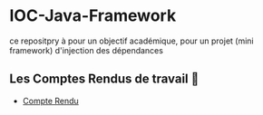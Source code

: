 # IOC-Java-Framework
ce repositpry à pour un objectif académique, pour un projet (mini framework) d'injection des dépendances
## Les Comptes Rendus de travail :100: 

- [Compte Rendu](https://github.com/KhaoulaElmajni/DI-Java-mini-Framework/blob/main/ELMAJNI_Khaoula-CR-mini-framework.pdf)

